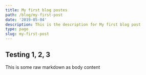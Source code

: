 ```yaml
---
title: My first blog postes
path: /blog/my-first-post
date: '2019-05-04'
description: This is the description for My first blog post
type: page
slug: my-first-post
---
```

## Testing 1, 2, 3

This is some raw markdown as body content
